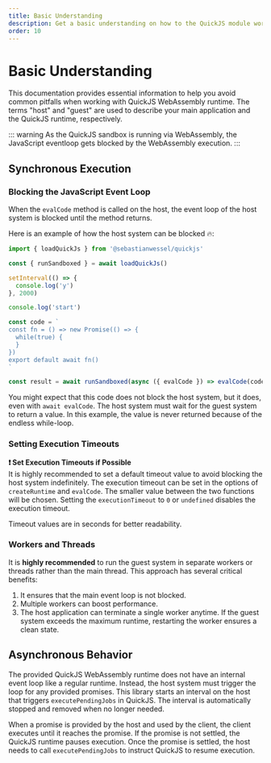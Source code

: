 ```yaml
---
title: Basic Understanding
description: Get a basic understanding on how to the QuickJS module works
order: 10
---
```


# Basic Understanding

This documentation provides essential information to help you avoid common pitfalls when working with QuickJS WebAssembly runtime. The terms "host" and "guest" are used to describe your main application and the QuickJS runtime, respectively.

::: warning
As the QuickJS sandbox is running via WebAssembly, the JavaScript eventloop gets blocked by the WebAssembly execution.
:::

## Synchronous Execution

### Blocking the JavaScript Event Loop

When the `evalCode` method is called on the host, the event loop of the host system is blocked until the method returns.

Here is an example of how the host system can be blocked 🔥:

```typescript
import { loadQuickJs } from '@sebastianwessel/quickjs'

const { runSandboxed } = await loadQuickJs()

setInterval(() => {
  console.log('y')
}, 2000)

console.log('start')

const code = `
const fn = () => new Promise(() => {
  while(true) {
  }
})
export default await fn()
`

const result = await runSandboxed(async ({ evalCode }) => evalCode(code))
```

You might expect that this code does not block the host system, but it does, even with `await evalCode`. The host system must wait for the guest system to return a value. In this example, the value is never returned because of the endless while-loop.

### Setting Execution Timeouts

**❗ Set Execution Timeouts if Possible**  
It is highly recommended to set a default timeout value to avoid blocking the host system indefinitely. The execution timeout can be set in the options of `createRuntime` and `evalCode`. The smaller value between the two functions will be chosen. Setting the `executionTimeout` to `0` or `undefined` disables the execution timeout.

Timeout values are in seconds for better readability.

### Workers and Threads

It is **highly recommended** to run the guest system in separate workers or threads rather than the main thread. This approach has several critical benefits:

1. It ensures that the main event loop is not blocked.
2. Multiple workers can boost performance.
3. The host application can terminate a single worker anytime. If the guest system exceeds the maximum runtime, restarting the worker ensures a clean state.

## Asynchronous Behavior

The provided QuickJS WebAssembly runtime does not have an internal event loop like a regular runtime. Instead, the host system must trigger the loop for any provided promises. This library starts an interval on the host that triggers `executePendingJobs` in QuickJS. The interval is automatically stopped and removed when no longer needed.

When a promise is provided by the host and used by the client, the client executes until it reaches the promise. If the promise is not settled, the QuickJS runtime pauses execution. Once the promise is settled, the host needs to call `executePendingJobs` to instruct QuickJS to resume execution.
